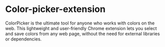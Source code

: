 # Color-picker-extension
ColorPicker is the ultimate tool for anyone who works with colors on the web. This lightweight and user-friendly Chrome extension lets you select and save colors from any web page, without the need for external libraries or dependencies.
